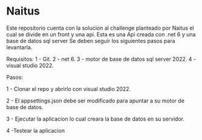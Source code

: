 # Naitus

Este repositorio cuenta con la solucion al challenge planteado por Naitus el cual se divide en un front y una api. Esta es una Api creada con .net 6 y una base de datos sql server Se deben seguir los siguientes pasos para levantarla.

Requisitos:
1 - Git.
2 - net 6.
3 - motor de base de datos sql server 2022.
4 - visual studio 2022.

Pasos:

1 - Clonar el repo y abrirlo con visual studio 2022.

2 - El appsettings.json debe ser modificado para apuntar a su motor de base de datos.

3 - Ejecutar la aplicacion lo cual creara la base de datos en su servidor.

4 -Testear la aplicacion

